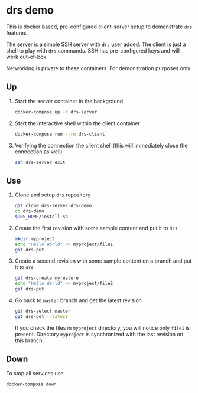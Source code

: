 # drs demo

This is docker based, pre-configured client-server setup to demonstrate `drs` features.

The server is a simple SSH server with `drs` user added. The client is just a shell to play with `drs` commands. SSH has pre-configured keys and will work out-of-box.

Networking is private to these containers. For demonstration purposes only.

## Up

1. Start the server container in the background
    ```bash
    docker-compose up -d drs-server
    ```
2. Start the interactive shell within the client container
    ```bash
    docker-compose run --rm drs-client
    ```
3. Verifying the connection the client shell (this will immediately close the connection as well)
    ```bash
    ssh drs-server exit
    ```

## Use

1. Clone and setup `drs` repository
    ```bash
    git clone drs-server:drs-demo
    cd drs-demo
    $DRS_HOME/install.sh
    ```
3. Create the first revision with some sample content and put it to `drs`
    ```bash
    mkdir myproject
    echo "Hello World" >> myproject/file1
    git drs-put
    ```
4. Create a second revision with some sample content on a branch and put it to `drs`
    ```bash
    git drs-create myfeature
    echo "Hello World" >> myproject/file2
    git drs-put
    ```
5. Go back to  `master` branch and get the latest revision
    ```bash
    git drs-select master
    git drs-get --latest
    ```
    If you check the files in `myproject` directory, you will notice only `file1` is present. Directory `myproject` is synchronized with the last revision on this branch.

## Down

To stop all services use
```bash
docker-compose down
```
